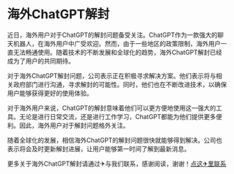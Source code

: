 # 海外ChatGPT解封

近日，海外用户对于ChatGPT的解封问题备受关注。ChatGPT作为一款强大的聊天机器人，在海外用户中广受欢迎。然而，由于一些地区的政策限制，海外用户一直无法畅通使用。随着技术的不断发展和全球化的趋势，海外ChatGPT解封已经成为了用户的共同期待。

对于海外ChatGPT解封问题，公司表示正在积极寻求解决方案。他们表示将与相关政府部门进行沟通，寻求解封的可能性。同时，他们也在不断改进技术，以确保用户能够获得更好的使用体验。

对于海外用户来说，ChatGPT的解封意味着他们可以更方便地使用这一强大的工具。无论是进行日常交流，还是进行工作学习，ChatGPT都能为他们提供更多便利。因此，海外用户对于解封问题格外关注。

随着全球化的发展，相信海外ChatGPT的解封问题很快就能够得到解决。公司也表示将会及时更新解封进展，让用户能够第一时间了解到最新消息。

更多关于海外ChatGPT解封请通过✈与我们联系，感谢阅读，谢谢！[点这✈里联系](https://ads.k02.cc)